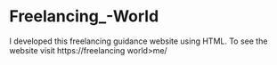 # Freelancing_-World
I developed this freelancing guidance website using HTML. To see the website visit https://freelancing world>me/  
